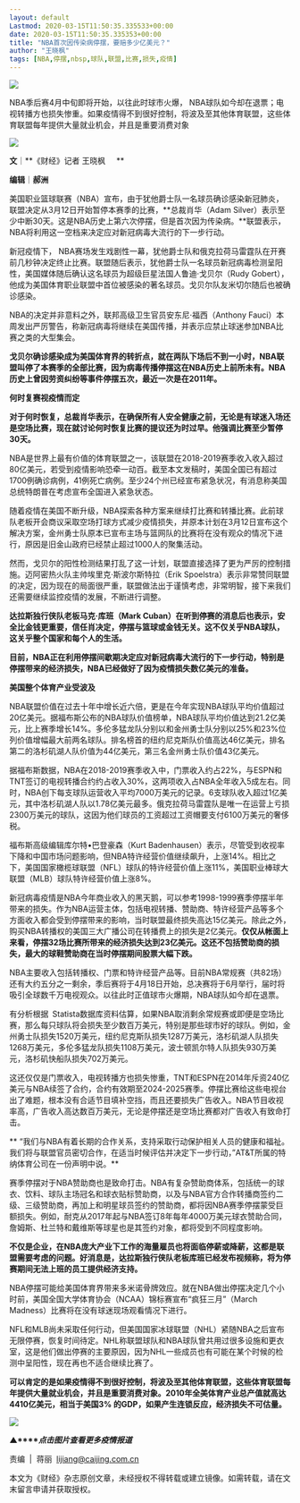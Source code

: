 ```yaml
---
layout: default
Lastmod: 2020-03-15T11:50:35.335533+00:00
date: 2020-03-15T11:50:35.335353+00:00
title: "NBA首次因传染病停摆，要赔多少亿美元？"
author: "王晓枫"
tags: [NBA,停摆,nbsp,球队,联盟,比赛,损失,疫情]
---
```


![](https://images.weserv.nl/?url=https%3A//mmbiz.qpic.cn/mmbiz_gif/ia1nxOhDj7ATLLyQibBg0j84iammJvD6rJp6eaCp56o3B7Y30PoXFefxCesWTRQ0KynVx6tj7DZSOFQeRIUy5QTtg/640%3Fwx_fmt%3Dgif)

NBA季后赛4月中旬即将开始，以往此时球市火爆， NBA球队如今却在退票；电视转播方也损失惨重。如果疫情得不到很好控制，将波及至其他体育联盟，这些体育联盟每年提供大量就业机会，并且是重要消费对象

![](https://images.weserv.nl/?url=https%3A//mmbiz.qpic.cn/mmbiz_jpg/ia1nxOhDj7AQick6yz4nqf4rHeRTXBo1prLq2tdxmx3d6rDZ1bnr4QrcUdusALw0q2o2a8xSCa4hSSl2UUibvzseQ/640%3Fwx_fmt%3Djpeg)

  

**文**｜**《财经》记者 王晓枫     **

**编辑**｜**郝洲**

美国职业篮球联赛（NBA）宣布，由于犹他爵士队一名球员确诊感染新冠肺炎，联盟决定从3月12日开始暂停本赛季的比赛，**总裁肖华（Adam Silver）表示至少中断30天。这是NBA历史上第六次停摆，但是首次因为传染病。**联盟表示，NBA将利用这一空档来决定应对新冠病毒大流行的下一步行动。

新冠疫情下， NBA赛场发生戏剧性一幕，犹他爵士队和俄克拉荷马雷霆队在开赛前几秒钟决定终止比赛。联盟随后表示，犹他爵士队一名球员新冠病毒检测呈阳性，美国媒体随后确认这名球员为超级巨星法国人鲁迪·戈贝尔（Rudy Gobert），他成为美国体育职业联盟中首位被感染的著名球员。戈贝尔队友米切尔随后也被确诊感染。

NBA的决定并非意料之外，联邦高级卫生官员安东尼·福西（Anthony Fauci）本周发出严厉警告，称新冠病毒将继续在美国传播，并表示应禁止球迷参加NBA比赛之类的大型集会。

**戈贝尔确诊感染成为美国体育界的转折点，就在两队下场后不到一小时，NBA联盟叫停了本赛季的全部比赛，因为病毒传播停摆这在NBA历史上前所未有。NBA历史上曾因劳资纠纷等事件停摆五次，最近一次是在2011年。**

**何时复赛视疫情而定**

**对于何时恢复，总裁肖华表示，在确保所有人安全健康之前，无论是有球迷入场还是空场比赛，现在就讨论何时恢复比赛的提议还为时过早。他强调比赛至少暂停30天。**

NBA是世界上最有价值的体育联盟之一，该联盟在2018-2019赛季收入收入超过80亿美元，若受到疫情影响恐牵一动百。截至本文发稿时，美国全国已有超过1700例确诊病例，41例死亡病例。至少24个州已经宣布紧急状况，有消息称美国总统特朗普在考虑宣布全国进入紧急状态。

随着疫情在美国不断升级，NBA探索各种方案来继续打比赛和转播比赛。此前球队老板开会商议采取空场打球方式减少疫情损失，并原本计划在3月12日宣布这个解决方案，金州勇士队原本已宣布主场与篮网队的比赛将在没有观众的情况下进行，原因是旧金山政府已经禁止超过1000人的聚集活动。

然而，戈贝尔的阳性检测结果打乱了这一计划，联盟直接选择了更为严厉的控制措施。迈阿密热火队主帅埃里克·斯波尔斯特拉（Erik Spoelstra）表示非常赞同联盟的决定，因为现在的局面很严重，联盟做法出于谨慎考虑，非常明智，接下来我们还需要继续监控疫情的发展，不断进行调整。

**达拉斯独行侠队老板马克·库班（Mark Cuban）在听到停赛的消息后也表示，安全比金钱更重要，信任肖决定，停摆与篮球或金钱无关。这不仅关乎NBA球队，这关乎整个国家和每个人的生活。**

**目前，NBA正在利用停摆间歇期决定应对新冠病毒大流行的下一步行动，特别是停摆带来的经济损失，NBA已经做好了因为疫情损失数亿美元的准备。**

**美国整个体育产业受波及**

NBA联盟价值在过去十年中增长近六倍，更是在今年实现NBA球队平均价值超过20亿美元。据福布斯公布的NBA球队价值榜单，NBA球队平均价值达到21.2亿美元，比上赛季增长14%。多伦多猛龙队分别以和金州勇士队分别以25%和23%位列价值增幅最大前两名球队。排名榜首的纽约尼克斯队价值高达46亿美元，排名第二的洛杉矶湖人队价值为44亿美元，第三名金州勇士队价值43亿美元。

据福布斯数据，NBA在2018-2019赛季收入中，门票收入约占22%，与ESPN和TNT签订的电视转播合约约占收入30%，这两项收入占NBA全年收入5成左右。同时，NBA创下每支球队运营收入平均7000万美元的记录。6支球队收入超过1亿美元，其中洛杉矶湖人队以1.78亿美元最多。俄克拉荷马雷霆队是唯一在运营上亏损2300万美元的球队，这因为他们球员的工资超过工资帽要支付6100万美元的奢侈税。

福布斯高级编辑库尔特•巴登豪森（Kurt Badenhausen）表示，尽管受到收视率下降和中国市场问题影响，但NBA特许经营价值继续飙升，上涨14%。相比之下，美国国家橄榄球联盟（NFL）球队的特许经营价值上涨11%，美国职业棒球大联盟（MLB）球队特许经营价值上涨8%。

新冠病毒疫情是NBA今年商业收入的黑天鹅，可以参考1998-1999赛季停摆半年带来的损失。作为NBA运营主体，包括电视转播、赞助商、特许经营产品等多个方面收入都会受到停摆带来的影响，当时联盟最终损失高达15亿美元。除此之外，购买NBA转播权的美国三大广播公司在转播费上的损失是2亿美元。**仅仅从帐面上来看，停摆32场比赛所带来的经济损失达到23亿美元。这还不包括赞助商的损失，最大的球鞋赞助商在当时停摆期间股票大幅下跌。**

NBA主要收入包括转播权、门票和特许经营产品等。目前NBA常规赛（共82场）还有大约五分之一剩余，季后赛将于4月18日开始，总决赛将于6月举行，届时将吸引全球数千万电视观众。以往此时正值球市火爆期，NBA球队如今却在退票。

有分析根据 Statista数据库资料估算，如果NBA取消剩余常规赛或即便是空场比赛，那么每只球队将会损失至少数百万美元，特别是那些球市好的球队。例如，金州勇士队损失1520万美元，纽约尼克斯队损失1287万美元，洛杉矶湖人队损失1268万美元，多伦多猛龙队损失1108万美元，波士顿凯尔特人队损失930万美元，洛杉矶快船队损失702万美元。

这还仅仅是门票收入，电视转播方也损失惨重，TNT和ESPN在2014年斥资240亿美元与NBA续签了合约，合约有效期至2024-2025赛季。停摆比赛给这些电视台出了难题，根本没有合适节目填补空挡，而且还要损失广告收入。NBA节目收视率高，广告收入高达数百万美元，无论是停摆还是空场比赛都对广告收入有致命打击。

** “我们与NBA有着长期的合作关系，支持采取行动保护相关人员的健康和福祉。我们将与联盟官员密切合作，在适当时候评估并决定下一步行动，”AT&T所属的特纳体育公司在一份声明中说。**

赛季停摆对于NBA赞助商也是致命打击。NBA有复杂赞助商体系，包括统一的球衣、饮料、球队主场冠名和球衣贴标赞助商，以及与NBA官方合作转播商签约二级、三级赞助商，再加上和明星球员签约的赞助商，都将因NBA赛季停摆蒙受巨额损失。例如，耐克从2017年起与NBA签订8年每年4000万美元球衣赞助合同，詹姆斯、杜兰特和戴维斯等球星也是其签约对象，都将受到不同程度影响。

**不仅是企业，在NBA庞大产业下工作的海量雇员也将面临停薪或降薪，这都是联盟需要考虑的问题。好消息是，达拉斯独行侠队老板库班已经发布视频称，将为停赛期间无法上班的员工提供经济支持。**

NBA停摆可能给美国体育界带来多米诺骨牌效应。就在NBA做出停摆决定几个小时前，美国全国大学体育协会（NCAA）锦标赛宣布“疯狂三月”（March Madness）比赛将在没有球迷现场观看情况下进行。

NFL和MLB尚未采取任何行动，但美国国家冰球联盟（NHL）紧随NBA之后宣布无限停赛，恢复时间待定。NHL称联盟球队和NBA球队曾共用过很多设施和更衣室，这是他们做出停赛的主要原因，因为NHL一些成员也有可能在某个时候的检测中呈阳性，现在再也不适合继续比赛了。

**可以肯定的是如果疫情得不到很好控制，将波及至其他体育联盟，这些体育联盟每年提供大量就业机会，并且是重要消费对象。2010年全美体育产业总产值就高达4410亿美元，相当于美国3% 的GDP，如果产生连锁反应，经济损失不可估量。**

[![](https://images.weserv.nl/?url=https%3A//mmbiz.qpic.cn/mmbiz_jpg/ia1nxOhDj7AS1SuJn7gJq2fvZuMdhptNmrcQVOF8bbN60mEtdGa4T3AeJQYEU36rVmpxMmNC9lFwbia4A65eRzlg/640%3Fwx_fmt%3Djpeg)](https://mp.weixin.qq.com/mp/homepage?__biz=MjM5NDU5NTM4MQ==&hid=29&sn=21c0f34c737748fe3b2c372bb40ae622)  

**▲****_点击图片查看更多疫情报道_**

  

  

责编  |  蒋丽  lijiang@caijing.com.cn

本文为《财经》杂志原创文章，未经授权不得转载或建立镜像。如需转载，请在文末留言申请并获取授权。

